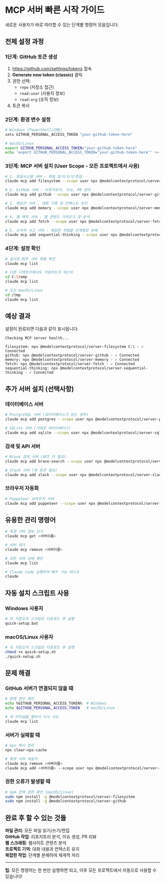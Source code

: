 # MCP 서버 빠른 시작 가이드

새로운 사용자가 바로 따라할 수 있는 단계별 명령어 모음입니다.

## 전체 설정 과정 

### 1단계: GitHub 토큰 생성
1. https://github.com/settings/tokens 접속
2. **Generate new token (classic)** 클릭
3. 권한 선택:
   -  `repo` (저장소 접근)
   -  `read:user` (사용자 정보)  
   -  `read:org` (조직 정보)
4. 토큰 복사

### 2단계: 환경 변수 설정
```bash
# Windows (PowerShell/CMD)
setx GITHUB_PERSONAL_ACCESS_TOKEN "your-github-token-here"

# macOS/Linux
export GITHUB_PERSONAL_ACCESS_TOKEN="your-github-token-here"
echo 'export GITHUB_PERSONAL_ACCESS_TOKEN="your-github-token-here"' >> ~/.bashrc
```

### 3단계: MCP 서버 설치 (User Scope - 모든 프로젝트에서 사용)
```bash
# 1. 파일시스템 서버 - 파일 읽기/쓰기/편집
claude mcp add filesystem --scope user npx @modelcontextprotocol/server-filesystem C:\

# 2. GitHub 서버 - 리포지토리, 이슈, PR 관리  
claude mcp add github --scope user npx @modelcontextprotocol/server-github

# 3. 메모리 서버 - 대화 기록 및 컨텍스트 유지
claude mcp add memory --scope user npx @modelcontextprotocol/server-memory

# 4. 웹 페치 서버 - 웹 콘텐츠 가져오기 및 분석
claude mcp add fetch --scope user npx @modelcontextprotocol/server-fetch

# 5. 순차적 사고 서버 - 복잡한 작업을 단계별로 분해
claude mcp add sequential-thinking --scope user npx @modelcontextprotocol/server-sequential-thinking
```

### 4단계: 설정 확인
```bash
# 설치된 MCP 서버 목록 확인
claude mcp list

# 다른 디렉토리에서도 작동하는지 테스트
cd C:\temp
claude mcp list

# 또는 macOS/Linux
cd /tmp  
claude mcp list
```

## 예상 결과
설정이 완료되면 다음과 같이 표시됩니다:
```
Checking MCP server health...

filesystem: npx @modelcontextprotocol/server-filesystem C:\ - ✓ Connected
github: npx @modelcontextprotocol/server-github - ✓ Connected  
memory: npx @modelcontextprotocol/server-memory - ✓ Connected
fetch: npx @modelcontextprotocol/server-fetch - ✓ Connected
sequential-thinking: npx @modelcontextprotocol/server-sequential-thinking - ✓ Connected
```

## 추가 서버 설치 (선택사항)

### 데이터베이스 서버
```bash
# PostgreSQL 서버 (데이터베이스가 있는 경우)
claude mcp add postgres --scope user npx @modelcontextprotocol/server-postgres "postgresql://username:password@localhost/database"

# SQLite 서버 (가벼운 데이터베이스)
claude mcp add sqlite --scope user npx @modelcontextprotocol/server-sqlite /path/to/database.db
```

### 검색 및 API 서버
```bash
# Brave 검색 서버 (API 키 필요)
claude mcp add brave-search --scope user npx @modelcontextprotocol/server-brave-search

# Slack 서버 (봇 토큰 필요)  
claude mcp add slack --scope user npx @modelcontextprotocol/server-slack
```

### 브라우저 자동화
```bash
# Puppeteer 브라우저 서버
claude mcp add puppeteer --scope user npx @modelcontextprotocol/server-puppeteer
```

## 유용한 관리 명령어

```bash
# 특정 서버 정보 보기
claude mcp get <서버이름>

# 서버 제거
claude mcp remove <서버이름>

# 모든 서버 상태 확인
claude mcp list

# Claude Code 실행하여 MCP 기능 테스트
claude
```

## 자동 설치 스크립트 사용

### Windows 사용자
```bash
# 이 저장소의 스크립트 다운로드 후 실행
quick-setup.bat
```

### macOS/Linux 사용자
```bash
# 이 저장소의 스크립트 다운로드 후 실행
chmod +x quick-setup.sh
./quick-setup.sh
```

## 문제 해결

### GitHub 서버가 연결되지 않을 때
```bash
# 환경 변수 확인
echo %GITHUB_PERSONAL_ACCESS_TOKEN%  # Windows
echo $GITHUB_PERSONAL_ACCESS_TOKEN   # macOS/Linux

# 새 터미널을 열어서 다시 시도
claude mcp list
```

### 서버가 실패할 때
```bash
# npx 캐시 정리
npx clear-npx-cache

# 특정 서버 재설치
claude mcp remove <서버이름>
claude mcp add <서버이름> --scope user npx @modelcontextprotocol/server-<서버이름>
```

### 권한 오류가 발생할 때
```bash
# npm 전역 권한 확인 (macOS/Linux)
sudo npm install -g @modelcontextprotocol/server-filesystem
sudo npm install -g @modelcontextprotocol/server-github
```

##  완료 후 할 수 있는 것들

 **파일 관리**: 모든 파일 읽기/쓰기/편집  
 **GitHub 작업**: 리포지토리 분석, 이슈 생성, PR 리뷰  
 **웹 스크래핑**: 웹사이트 콘텐츠 분석  
 **프로젝트 기억**: 대화 내용과 컨텍스트 유지  
 **복잡한 작업**: 단계별 분해하여 체계적 처리  

---

 **팁**: 모든 명령어는 한 번만 실행하면 되고, 이후 모든 프로젝트에서 자동으로 사용할 수 있습니다!